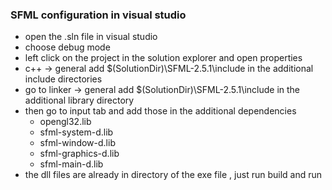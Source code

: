 ### SFML configuration in visual studio
* open the .sln file in visual studio
* choose debug mode 
* left click on the project in the solution explorer and open properties
* c++ -> general add $(SolutionDir)\SFML-2.5.1\include in the additional include directories
* go to linker -> general add $(SolutionDir)\SFML-2.5.1\include in the additional library directory
* then go to input tab and add those in the additional dependencies 
    * opengl32.lib
    * sfml-system-d.lib
    * sfml-window-d.lib
    * sfml-graphics-d.lib
    * sfml-main-d.lib
* the dll files are already in directory of the exe file , just run build and run

